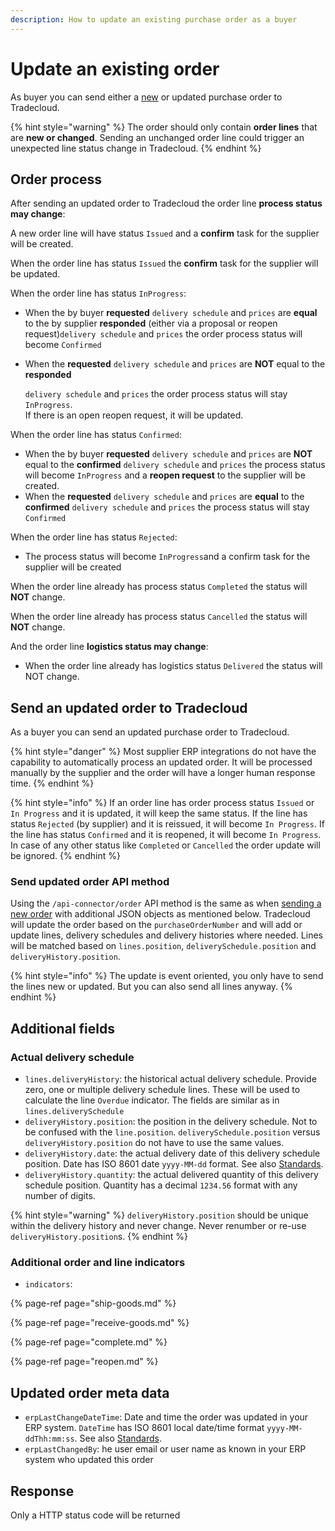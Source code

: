 ```yaml
---
description: How to update an existing purchase order as a buyer
---
```


# Update an existing order

As buyer you can send either a [new](issue/) or updated purchase order to Tradecloud.

{% hint style="warning" %}
The order should only contain **order lines** that are **new or changed**. Sending an unchanged order line could trigger an unexpected line status change in Tradecloud.
{% endhint %}

## Order process

After sending an updated order to Tradecloud the order line **process status may change**:

A new order line will have status `Issued` and a **confirm** task for the supplier will be created.

When the order line has status `Issued` the **confirm** task for the supplier will be updated.

When the order line has status `InProgress`:

* When the by buyer **requested** `delivery schedule` and `prices` are **equal** to the by supplier **responded** \(either via a proposal or reopen request\)`delivery schedule` and `prices` the order process status will become `Confirmed`
* When the **requested** `delivery schedule` and `prices` are **NOT** equal to the **responded**

  `delivery schedule` and `prices` the order process status will stay `InProgress`.  
  If there is an open reopen request, it will be updated.

When the order line has status `Confirmed`:

* When the by buyer **requested** `delivery schedule` and `prices` are **NOT** equal to the **confirmed** `delivery schedule` and `prices` the process status will become `InProgress` and a **reopen request** to the supplier will be created.
* When the **requested** `delivery schedule` and `prices` are **equal** to the **confirmed** `delivery schedule` and `prices` the process status will stay `Confirmed`

When the order line has status `Rejected`:

* The process status will become `InProgress`and a confirm task for the supplier will be created

When the order line already has process status `Completed` the status will **NOT** change.

When the order line already has process status `Cancelled` the status will **NOT** change.

And the order line **logistics status may change**:

* When the order line already has logistics status  `Delivered` the status will NOT change.

## Send an updated order to Tradecloud

As a buyer you can send an updated purchase order to Tradecloud.

{% hint style="danger" %}
Most supplier ERP integrations do not have the capability to automatically process an updated order. It will be processed manually by the supplier and the order will have a longer human response time.
{% endhint %}

{% hint style="info" %}
If an order line has order process status `Issued` or `In Progress` and it is updated, it will keep the same status. If the line has status `Rejected` \(by supplier\) and it is reissued, it will become `In Progress`. If the line has status `Confirmed` and it is reopened, it will become `In Progress`. In case of any other status like `Completed` or `Cancelled` the order update will be ignored.
{% endhint %}

### Send updated order API method

Using the `/api-connector/order` API method is the same as when [sending a new order](issue/) with additional JSON objects as mentioned below. Tradecloud will update the order based on the `purchaseOrderNumber` and will add or update lines, delivery schedules and delivery histories where needed. Lines will be matched based on `lines.position`, `deliverySchedule.position` and `deliveryHistory.position`.

{% hint style="info" %}
The update is event oriented, you only have to send the lines new or updated. But you can also send all lines anyway.
{% endhint %}

## Additional fields

### Actual delivery schedule

* `lines.deliveryHistory`: the historical actual delivery schedule. Provide zero, one or multiple delivery schedule lines. These will be used to calculate the line `Overdue` indicator. The fields are similar as in `lines.deliverySchedule`
* `deliveryHistory.position`: the position in the delivery schedule. Not to be confused with the `line.position`. `deliverySchedule.position` versus `deliveryHistory.position` do not have to use the same values.
* `deliveryHistory.date`: the actual delivery date of this delivery schedule position. Date has ISO 8601 date `yyyy-MM-dd` format. See also [Standards](../api/standards.md).
* `deliveryHistory.quantity`: the actual delivered quantity of this delivery schedule position. Quantity has a decimal `1234.56` format with any number of digits.

{% hint style="warning" %}
`deliveryHistory.position` should be unique within the delivery history and never change. Never renumber or re-use `deliveryHistory.position`s.
{% endhint %}

### Additional order and line indicators

* `indicators`: 

{% page-ref page="ship-goods.md" %}

{% page-ref page="receive-goods.md" %}

{% page-ref page="complete.md" %}

{% page-ref page="reopen.md" %}

## Updated order meta data

* `erpLastChangeDateTime`: Date and time the order was updated in your ERP system. `DateTime` has ISO 8601 local date/time format `yyyy-MM-ddThh:mm:ss`. See also [Standards](../api/standards.md).
* `erpLastChangedBy`: he user email or user name as known in your ERP system who updated this order

## Response

Only a HTTP status code will be returned


